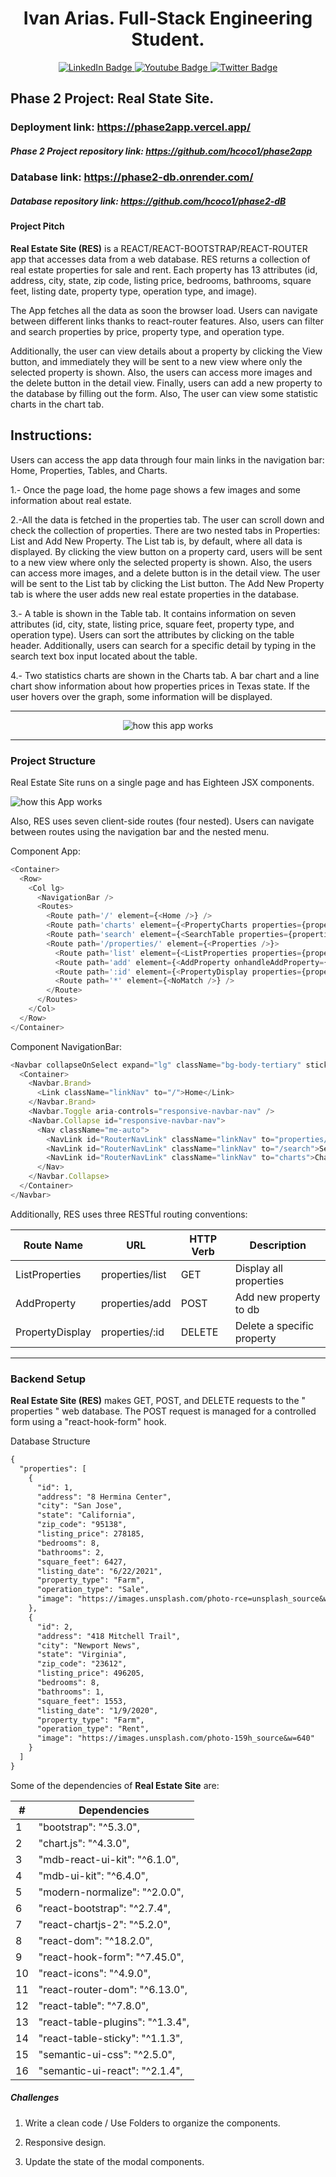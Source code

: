 <div align="center"><h1>Ivan Arias. Full-Stack Engineering Student.</h1></div>

<div id="badges" align="center">
  <a href="https://www.linkedin.com/in/arias-ivan-hcoco1/">
    <img src="https://img.shields.io/badge/LinkedIn-blue?style=for-the-badge&logo=linkedin&logoColor=white" alt="LinkedIn Badge"/>
  </a>
  <a href="https://www.youtube.com/channel/UCban0ilP3jBC9rdmL-fPy_Q">
    <img src="https://img.shields.io/badge/YouTube-red?style=for-the-badge&logo=youtube&logoColor=white" alt="Youtube Badge"/>
  </a>
  <a href="https://twitter.com/hcoco1">
    <img src="https://img.shields.io/badge/Twitter-blue?style=for-the-badge&logo=twitter&logoColor=white" alt="Twitter Badge"/>
  </a>
</div>  


## Phase 2 Project: Real State Site.
### Deployment link: https://phase2app.vercel.app/
##### Phase 2 Project repository link: https://github.com/hcoco1/phase2app
### Database link:  https://phase2-db.onrender.com/
##### Database repository link: https://github.com/hcoco1/phase2-dB

#### Project Pitch

**Real Estate Site (RES)** is a REACT/REACT-BOOTSTRAP/REACT-ROUTER app that accesses data from a web database. RES returns a collection of real estate properties for sale and rent. Each property has 13 attributes (id, address, city, state, zip code, listing price, bedrooms, bathrooms, square feet, listing date, property type, operation type, and image).

 The App fetches all the data as soon the browser load. Users can navigate between different links thanks to react-router features. Also, users can filter and search properties by price, property type, and operation type.

Additionally, the user can view details about a property by clicking the View button, and immediately they will be sent to a new view where only the selected property is shown. Also, the users can access more images and the delete button in the detail view. Finally, users can add a new property to the database by filling out the form. Also, The user can view some statistic charts in the chart tab.

## Instructions:

 Users can access the app data through four main links in the navigation bar: Home, Properties, Tables, and Charts.

1.- Once the page load, the home page shows a few images and some information about real estate.

2.-All the data is fetched in the properties tab. The user can scroll down and check the collection of properties. There are two nested tabs in  Properties: List and Add New Property. The List tab is, by default, where all data is displayed. By clicking the view button on a property card, users will be sent to a new view where only the selected property is shown. Also, the users can access more images, and a delete button is in the detail view. The user will be sent to the List tab by clicking the List button. The Add New Property tab is where the user adds new real estate properties in the database.

3.- A table is shown in the Table tab. It contains information on seven attributes (id,  city, state, listing price,  square feet,  property type, and operation type). Users can sort the attributes by clicking on the table header. Additionally, users can search for a specific detail by typing in the search text box input located about the table.

4.- Two statistics charts are shown in the Charts tab. A bar chart and a line chart show information about how properties prices in Texas state. If the user hovers over the graph, some information will be displayed.

<div align="center">

---

![how this app works](https://github.com/hcoco1/phase2app/blob/main/gif_phase_2.gif?raw=true) 
 
---


</div>


### **Project Structure**

 Real Estate Site runs on a single page and has Eighteen  JSX components.
 

 
 ![how this App works](https://github.com/hcoco1/phase2app/blob/main/phase2_components.png?raw=true) 
 

 
 
 Also, RES uses seven client-side routes (four nested). Users can navigate between routes using the navigation bar and the nested menu.
 
Component App:


```javascript
<Container>
  <Row>
    <Col lg>
      <NavigationBar />
      <Routes>
        <Route path='/' element={<Home />} />
        <Route path='charts' element={<PropertyCharts properties={properties} />}></Route>
        <Route path='search' element={<SearchTable properties={properties} />}></Route>
        <Route path='/properties/' element={<Properties />}>
          <Route path='list' element={<ListProperties properties={properties} onUpdate={handleCurrentProperty} />} />
          <Route path='add' element={<AddProperty onhandleAddProperty={handleAddProperty} setProperties={setProperties} property={currentProperty} />} />
          <Route path=':id' element={<PropertyDisplay properties={properties} property={currentProperty} onhandleDeletedProperty={handleDeletedProperty} />} />
          <Route path='*' element={<NoMatch />} />
        </Route>
      </Routes>
    </Col>
  </Row>
</Container>
```
Component NavigationBar:

```javascript
<Navbar collapseOnSelect expand="lg" className="bg-body-tertiary" sticky="top" >
  <Container>
    <Navbar.Brand>
      <Link className="linkNav" to="/">Home</Link>
    </Navbar.Brand>
    <Navbar.Toggle aria-controls="responsive-navbar-nav" />
    <Navbar.Collapse id="responsive-navbar-nav">
      <Nav className="me-auto">
        <NavLink id="RouterNavLink" className="linkNav" to="properties/list">Properties</NavLink>
        <NavLink id="RouterNavLink" className="linkNav" to="/search">Search</NavLink>
        <NavLink id="RouterNavLink" className="linkNav" to="charts">Charts</NavLink>
      </Nav>
    </Navbar.Collapse>
  </Container>
</Navbar>
```


Additionally, RES uses three RESTful routing conventions:

| Route   Name    | URL             | HTTP Verb | Description                |
|-----------------|-----------------|-----------|----------------------------|
| ListProperties  | properties/list | GET       | Display all properties     |
| AddProperty     | properties/add  | POST      | Add new property to db     |
| PropertyDisplay | properties/:id  | DELETE    | Delete a specific property |

---
### Backend Setup

**Real Estate Site (RES)**  makes GET, POST, and DELETE requests to the " properties " web database. The POST request is managed for a controlled form using a "react-hook-form" hook.

Database Structure



```markdown
{
  "properties": [
    {
      "id": 1,
      "address": "8 Hermina Center",
      "city": "San Jose",
      "state": "California",
      "zip_code": "95138",
      "listing_price": 278185,
      "bedrooms": 8,
      "bathrooms": 2,
      "square_feet": 6427,
      "listing_date": "6/22/2021",
      "property_type": "Farm",
      "operation_type": "Sale",
      "image": "https://images.unsplash.com/photo-rce=unsplash_source&w=640"
    },
    {
      "id": 2,
      "address": "418 Mitchell Trail",
      "city": "Newport News",
      "state": "Virginia",
      "zip_code": "23612",
      "listing_price": 496205,
      "bedrooms": 8,
      "bathrooms": 1,
      "square_feet": 1553,
      "listing_date": "1/9/2020",
      "property_type": "Farm",
      "operation_type": "Rent",
      "image": "https://images.unsplash.com/photo-159h_source&w=640"
    }
  ]
}
```




 Some of the dependencies of **Real Estate Site** are:

| #  	| Dependencies                               	|
|----	|--------------------------------------------	|
| 1  	|           "bootstrap": "^5.3.0",           	|
| 2  	|           "chart.js": "^4.3.0",            	|
| 3  	|           "mdb-react-ui-kit": "^6.1.0",    	|
| 4  	|           "mdb-ui-kit": "^6.4.0",          	|
| 5  	|           "modern-normalize": "^2.0.0",    	|
| 6  	|           "react-bootstrap": "^2.7.4",     	|
| 7  	|           "react-chartjs-2": "^5.2.0",     	|
| 8  	|           "react-dom": "^18.2.0",          	|
| 9  	|           "react-hook-form": "^7.45.0",    	|
| 10 	|           "react-icons": "^4.9.0",         	|
| 11 	|           "react-router-dom": "^6.13.0",   	|
| 12 	|           "react-table": "^7.8.0",         	|
| 13 	|           "react-table-plugins": "^1.3.4", 	|
| 14 	|           "react-table-sticky": "^1.1.3",  	|
| 15 	|           "semantic-ui-css": "^2.5.0",     	|
| 16 	|           "semantic-ui-react": "^2.1.4",   	|


##### **Challenges**

 1. Write a clean code / Use Folders to organize the components. 

 2. Responsive design.

 3. Update the state of the modal components.



 
